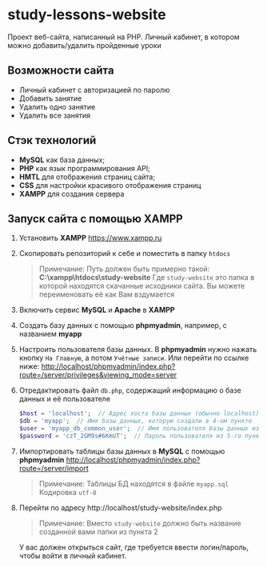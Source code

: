 # study-lessons-website
Проект веб-сайта, написанный на PHP. 
Личный кабинет, в котором можно добавить/удалить пройденные уроки

## Возможности сайта
- Личный кабинет с авторизацией по паролю
- Добавить занятие
- Удалить одно занятие
- Удалить все занятия

## Стэк технологий
- **MySQL** как база данных;
- **PHP** как язык программирования API;
- **HMTL** для отображения страниц сайта;
- **CSS** для настройки красивого отображения страниц
- **XAMPP** для создания сервера

## Запуск сайта с помощью XAMPP
1.  Установить **XAMPP**
    <https://www.xampp.ru>

2.  Скопировать репозиторий к себе и поместить в папку `htdocs`
    > Примечание:
    Путь должен быть примерно такой: **C:\xampp\htdocs\study-website**
    Где `study-website` это папка в которой находятся скачанные исходники сайта. 
    Вы можете переименовать её как Вам вздумается

3.  Включить сервис **MySQL** и **Apache** в **XAMPP**

4.  Создать базу данных с помощью **phpmyadmin**, например, с названием **myapp** 

5.  Настроить пользователя базы данных.
    В **phpmyadmin** нужно нажать кнопку `На Главную`, а потом `Учётные записи`.
    Или перейти по ссылке ниже:
    <http://localhost/phpmyadmin/index.php?route=/server/privileges&viewing_mode=server>

6.  Отредактировать файл `db.php`, содержащий информацию о базе данных и её пользователе
    ```php
    $host = 'localhost';  // Адрес хоста базы данных (обычно localhost)
    $db = 'myapp';  // Имя базы данных, которую создали в 4-ом пункте
    $user = 'myapp_db_common_user';  // Имя пользователя базы данных из 5-го пункта
    $password = 'czT_2GM9s#6KmUT';  // Пароль пользователя из 5-го пункта
    ```

7.  Импортировать таблицы базы данных в **MySQL** с помощью **phpmyadmin**
    <http://localhost/phpmyadmin/index.php?route=/server/import>
    > Примечание:
    Таблицы БД находятся в файле `myapp.sql`
    Кодировка `utf-8`

8.  Перейти по адресу http://localhost/study-website/index.php
    > Примечание:
    Вместо `study-website` должно быть название созданной вами папки из пункта 2
    
    У вас должен открыться сайт, где требуется ввести логин/пароль, чтобы войти в личный кабинет.
    
    
